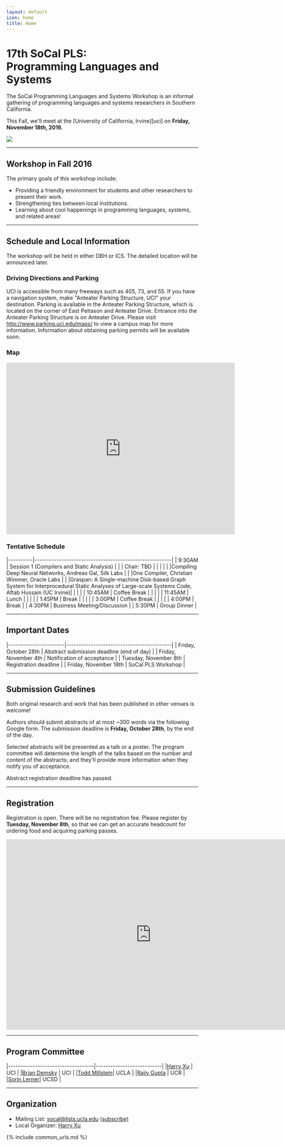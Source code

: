 ```yaml
---
layout: default
icon: home
title: Home
---
```


# 17th SoCal PLS: <br> Programming Languages and Systems

The SoCal Programming Languages and Systems Workshop is an informal gathering of
programming languages and systems researchers in Southern California.

This Fall, we'll meet at the [University of California, Irvine][uci] on
**Friday, November 18th, 2016**.

<img src="http://mindbodylab.bio.uci.edu/img/UCI%20Arial%20Photo%202.JPG">

---

## Workshop in Fall 2016

The primary goals of this workshop include:

* Providing a friendly environment for students and other researchers to present
  their work.
* Strengthening ties between local institutions.
* Learning about cool happenings in programming languages, systems, and related
  areas!

---

## Schedule and Local Information

The workshop will be held in either DBH or ICS. The detailed location will be announced later.

### Driving Directions and Parking
UCI is accessible from many freeways such as 405, 73, and 55. If you have a navigation system, make "Anteater Parking Structure, UCI" your destination. Parking is available in the Anteater Parking Structure, which is located on the corner of East Peltason and Anteater Drive. Entrance into the Anteater Parking Structure is on Anteater Drive. Please visit http://www.parking.uci.edu/maps/ to view a campus map for more information. Information about obtaining parking permits will be available soon.

### Map
<iframe src="https://www.google.com/maps/embed?pb=!1m18!1m12!1m3!1d415.1933709692728!2d-117.8380030984552!3d33.642986726913584!2m3!1f0!2f0!3f0!3m2!1i1024!2i768!4f13.1!3m3!1m2!1s0x80dcde05faa15f01%3A0x65d87c8c9fa12bc5!2sAnteater+Parking+Structure%2C+Irvine%2C+CA+92617!5e0!3m2!1sen!2sus!4v1475351882862" width="600" height="450" frameborder="0" style="border:0" allowfullscreen></iframe>

### Tentative Schedule

|----------|--------------------------------------------------------|
| 9:30AM   | Session 1 (Compilers and Static Analysis)               |
|          | Chair: TBD                                             | 
|          |                                                        |
|          |Compiling Deep Neural Networks, Andreas Gal, Silk Labs  |
|          |One Compiler, Christian Wimmer, Oracle Labs             |
|          |Graspan: A Single-machine Disk-based Graph System for Interprocedural Static Analyses of Large-scale Systems Code, Aftab Hussain (UC Irvine)|
|          |                                                        |
| 10:45AM  | Coffee Break                                           |
|          |                                                        |
| 11:45AM  | Lunch                                                  |
|          |                                                        |
| 1:45PM   | Break                                                  |
|          |                                                        |
| 3:00PM   | Coffee Break                                           |
|          |                                                        |
| 4:00PM   | Break                                                  |
| 4:30PM   | Business Meeting/Discussion                            |
| 5:30PM   | Group Dinner                                           |



---

## Important Dates

|-----------------------|-------------------------------------------|
| Friday, October 28th   | Abstract submission deadline (end of day) |
| Friday, November 4th | Notification of acceptance                |
| Tuesday, November 8th | Registration deadline                     |
| Friday, November 18th  | SoCal PLS Workshop                        |

---

## Submission Guidelines

Both original research and work that has been published in other venues is
welcome!

Authors should submit abstracts of at most ~300 words via the following Google
form. The submission deadline is **Friday, October 28th**, by the end of the day.

Selected abstracts will be presented as a talk or a poster. The program
committee will determine the length of the talks based on the number and content
of the abstracts; and they'll provide more information when they notify you of
acceptance.

Abstract registration deadline has passed.

---

## Registration

Registration is open. There will be no registration fee. Please register by **Tuesday, November 8th**, so that we can get an accurate
headcount for ordering food and acquiring parking passes.  

<iframe src="https://docs.google.com/a/ics.uci.edu/forms/d/e/1FAIpQLSdw3DiMRSwn-txFvWSQGzX3Lzzlb_rWIDTIMfZd6K68hEAHWg/viewform?embedded=true" width="760" height="500" frameborder="0" marginheight="0" marginwidth="0">Loading...</iframe>

---

## Program Committee

|-----------------------------------|---------------------------|
|[Harry Xu](http://www.ics.uci.edu/~guoqingx)   | UCI     |
|[Brian Demsky](http://plrg.eecs.uci.edu/)      | UCI     |
|[Todd Millstein](http://web.cs.ucla.edu/~todd/)| UCLA    |
|[Rajiv Gupta](www.cs.ucr.edu/~gupta/)          | UCR     |
|[Sorin Lerner](http://cseweb.ucsd.edu/~lerner/)| UCSD    |

---

## Organization

* Mailing List: socal@lists.ucla.edu
  [(subscribe)](http://lists.ucla.edu/cgi-bin/mailman/listinfo/socal)
* Local Organizer:
  [Harry Xu](http://www.ics.uci.edu/~guoqingx)

{% include common_urls.md %}
